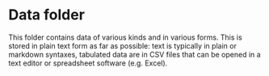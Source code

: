 # Data folder

This folder contains data of various kinds and in various forms. This is stored in plain text form as far as possible: text is typically in plain or markdown syntaxes, tabulated data are in CSV files that can be opened in a text editor or spreadsheet software (e.g. Excel).
